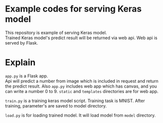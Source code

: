 # Example codes for serving Keras model

This repository is example of serving Keras model.<br>
Trained Keras model's predict result will be returned via web api.
Web api is served by Flask.<br>

# Explain

`app.py` is a Flask app.<br>
Api will predict a number from image which is included in request and return the predict result.
Also `app.py` includes web app which has canvas, and you can write a number 0 to 9.
`static` and `templates` directories are for web app.

`train.py` is a training keras model script.
Training task is MNIST.
After training, parameter's are saved to model directory.

`load.py` is for loading trained model.
It will load model from `model` directory.

